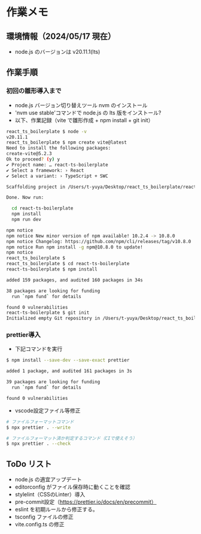 # 作業メモ

## 環境情報（2024/05/17 現在）

- node.js のバージョンは v20.11.1(lts)

## 作業手順

### 初回の雛形導入まで

- node.js バージョン切り替えツール nvm のインストール
- 'nvm use stable'コマンドで node.js の lts 版をインストール?
- 以下、作業記録（vite で雛形作成 + npm install + git init）

```sh
react_ts_boilerplate $ node -v
v20.11.1
react_ts_boilerplate $ npm create vite@latest
Need to install the following packages:
create-vite@5.2.3
Ok to proceed? (y) y
✔ Project name: … react-ts-boilerplate
✔ Select a framework: › React
✔ Select a variant: › TypeScript + SWC

Scaffolding project in /Users/t-yuya/Desktop/react_ts_boilerplate/react-ts-boilerplate...

Done. Now run:

  cd react-ts-boilerplate
  npm install
  npm run dev

npm notice
npm notice New minor version of npm available! 10.2.4 -> 10.8.0
npm notice Changelog: https://github.com/npm/cli/releases/tag/v10.8.0
npm notice Run npm install -g npm@10.8.0 to update!
npm notice
react_ts_boilerplate $
react_ts_boilerplate $ cd react-ts-boilerplate
react-ts-boilerplate $ npm install

added 159 packages, and audited 160 packages in 34s

38 packages are looking for funding
  run `npm fund` for details

found 0 vulnerabilities
react-ts-boilerplate $ git init
Initialized empty Git repository in /Users/t-yuya/Desktop/react_ts_boilerplate/react-ts-boilerplate/.git/
```

### prettier導入

- 下記コマンドを実行

```sh
$ npm install --save-dev --save-exact prettier

added 1 package, and audited 161 packages in 3s

39 packages are looking for funding
  run `npm fund` for details

found 0 vulnerabilities
```

- vscode設定ファイル等修正

```sh
# ファイルフォーマットコマンド
$ npx prettier . --write

# ファイルフォーマット済か判定するコマンド（CIで使えそう）
$ npx prettier . --check

```

## ToDo リスト

- node.js の適宜アップデート
- editorconfig がファイル保存時に動くことを確認
- stylelint（CSSのLinter）導入
- pre-commit設定（https://prettier.io/docs/en/precommit）
- eslint を初期ルールから修正する。
- tsconfig ファイルの修正
- vite.config.ts の修正
